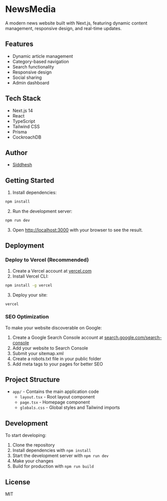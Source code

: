 # NewsMedia

A modern news website built with Next.js, featuring dynamic content management, responsive design, and real-time updates.

## Features

- Dynamic article management
- Category-based navigation
- Search functionality
- Responsive design
- Social sharing
- Admin dashboard

## Tech Stack

- Next.js 14
- React
- TypeScript
- Tailwind CSS
- Prisma
- CockroachDB

## Author

- [Siddhesh](https://github.com/siddhesh149)

## Getting Started

1. Install dependencies:
```bash
npm install
```

2. Run the development server:
```bash
npm run dev
```

3. Open [http://localhost:3000](http://localhost:3000) with your browser to see the result.

## Deployment

### Deploy to Vercel (Recommended)

1. Create a Vercel account at [vercel.com](https://vercel.com)
2. Install Vercel CLI:
```bash
npm install -g vercel
```
3. Deploy your site:
```bash
vercel
```

### SEO Optimization

To make your website discoverable on Google:

1. Create a Google Search Console account at [search.google.com/search-console](https://search.google.com/search-console)
2. Add your website to Search Console
3. Submit your sitemap.xml
4. Create a robots.txt file in your public folder
5. Add meta tags to your pages for better SEO

## Project Structure

- `app/` - Contains the main application code
  - `layout.tsx` - Root layout component
  - `page.tsx` - Homepage component
  - `globals.css` - Global styles and Tailwind imports

## Development

To start developing:

1. Clone the repository
2. Install dependencies with `npm install`
3. Start the development server with `npm run dev`
4. Make your changes
5. Build for production with `npm run build`

## License

MIT 